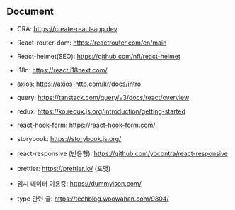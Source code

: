 ## Document
- CRA: https://create-react-app.dev
- React-router-dom: https://reactrouter.com/en/main
- React-helmet(SEO): https://github.com/nfl/react-helmet
- i18n: https://react.i18next.com/
- axios: https://axios-http.com/kr/docs/intro
- query: https://tanstack.com/query/v3/docs/react/overview
- redux: https://ko.redux.js.org/introduction/getting-started
- react-hook-form: https://react-hook-form.com/

- storybook: https://storybook.js.org/

- react-responsive (반응형): https://github.com/yocontra/react-responsive
- prettier: https://prettier.io/ (포맷)

- 임시 데이터 이용중: https://dummyjson.com/
- type 관련 글: https://techblog.woowahan.com/9804/